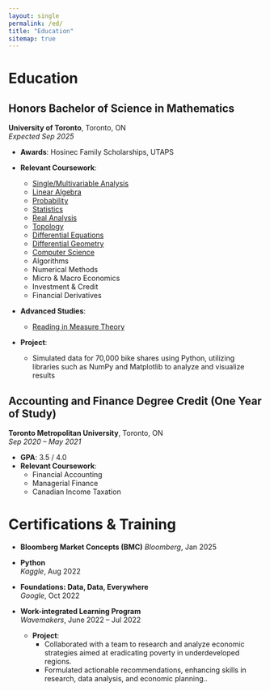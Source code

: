 ```yaml
---
layout: single
permalink: /ed/
title: "Education"
sitemap: true
---
```


# Education

## Honors Bachelor of Science in Mathematics
**University of Toronto**, Toronto, ON  
*Expected Sep 2025*

- **Awards**: Hosinec Family Scholarships, UTAPS
- **Relevant Coursework**: 
  - [Single/Multivariable Analysis](/portfolio/math/calculus/)
  - [Linear Algebra](/portfolio/math/linear-algebra/)
  - [Probability](/portfolio/math/probability/)
  - [Statistics ](/portfolio/math/statistics/)
  - [Real Analysis](/portfolio/math/analysis/)
  - [Topology](/portfolio/math/topology/)
  - [Differential Equations](/portfolio/math/differential-equations/)
  - [Differential Geometry](/portfolio/math/geometry/)
  - [Computer Science](/portfolio/_pages/cs/)
  - Algorithms
  - Numerical Methods
  - Micro & Macro Economics
  - Investment & Credit
  - Financial Derivatives
- **Advanced Studies**:
  - [Reading in Measure Theory](/portfolio/math/reading-in-measure-theory/) 

- **Project**: 
  - Simulated data for 70,000 bike shares using Python, utilizing libraries such as NumPy and Matplotlib to analyze and visualize results
   
  
## Accounting and Finance Degree Credit (One Year of Study)
**Toronto Metropolitan University**, Toronto, ON  
*Sep 2020 – May 2021*

- **GPA**: 3.5 / 4.0
- **Relevant Coursework**: 
  - Financial Accounting
  - Managerial Finance
  - Canadian Income Taxation

# Certifications & Training

- **Bloomberg Market Concepts (BMC)**
  *Bloomberg*, Jan 2025
  
- **Python**  
  *Kaggle*, Aug 2022

- **Foundations: Data, Data, Everywhere**  
  *Google*, Oct 2022

- **Work-integrated Learning Program**  
  *Wavemakers*, June 2022 – Jul 2022
  - **Project**: 
    - Collaborated with a team to research and analyze economic strategies aimed at eradicating poverty in underdeveloped regions.
    - Formulated actionable recommendations, enhancing skills in research, data analysis, and economic planning..
